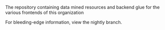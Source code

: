 The repository containing data mined resources and backend glue for the various frontends of this organization

For bleeding-edge information, view the nightly branch.

